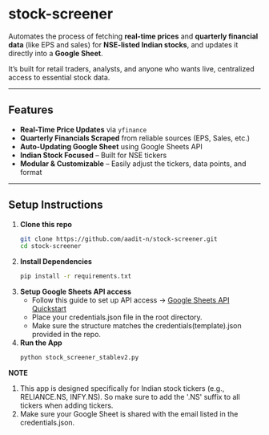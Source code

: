 # stock-screener
Automates the process of fetching **real-time prices** and **quarterly financial data** (like EPS and sales) for **NSE-listed Indian stocks**, and updates it directly into a **Google Sheet**.

It’s built for retail traders, analysts, and anyone who wants live, centralized access to essential stock data.

---

## Features

-  **Real-Time Price Updates** via `yfinance`
-  **Quarterly Financials Scraped** from reliable sources (EPS, Sales, etc.)
-  **Auto-Updating Google Sheet** using Google Sheets API
-  **Indian Stock Focused** – Built for NSE tickers
-  **Modular & Customizable** – Easily adjust the tickers, data points, and format

---

##  Setup Instructions

1. **Clone this repo**  
   ```bash
   git clone https://github.com/aadit-n/stock-screener.git
   cd stock-screener
2. **Install Dependencies**
   ```bash
   pip install -r requirements.txt
3. **Setup Google Sheets API access**
   - Follow this guide to set up API access -> [Google Sheets API Quickstart](https://developers.google.com/workspace/sheets/api/guides/concepts)
   - Place your credentials.json file in the root directory.
   - Make sure the structure matches the credentials(template).json provided in the repo.
4. **Run the App**
   ```bash
   python stock_screener_stablev2.py

**NOTE**
1. This app is designed specifically for Indian stock tickers (e.g., RELIANCE.NS, INFY.NS). So make sure to add the '.NS' suffix to all tickers when adding tickers.
2. Make sure your Google Sheet is shared with the email listed in the credentials.json.
